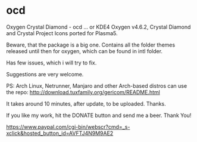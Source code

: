 # ocd
Oxygen Crystal Diamond - ocd ... or KDE4 Oxygen v4.6.2, Crystal Diamond and Crystal Project Icons ported for Plasma5. 

Beware, that the package is a big one. Contains all the folder themes released until then for oxygen, which can be found in intl folder. 

Has few issues, which i will try to fix.

Suggestions are very welcome.

PS: Arch Linux, Netrunner, Manjaro and other Arch-based distros can use the repo: 
http://download.tuxfamily.org/gericom/README.html

It takes around 10 minutes, after update, to be uploaded. Thanks.

If you like my work, hit the DONATE button and send me a beer. Thank You!

https://www.paypal.com/cgi-bin/webscr?cmd=_s-xclick&hosted_button_id=AVFTJ4N9M9AE2
